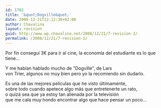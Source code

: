 ```yaml
---
id: 1702
title: '&quot;Dogville&quot;'
date: 2008-12-21T22:12:38+02:00
author: Chavalina
layout: revision
guid: http://www.wp.chavalina.net/2008/12/21/7-revision-2/
permalink: /2008/12/21/7-revision-2/
---
```

Por fin conseguí 3&euro; para ir al cine, la economía del estudiante es lo que tiene…

Y me habían hablado mucho de "Dogville", de Lars  
von Trier, algunos no muy bien pero yo la recomiendo sin dudarlo.

Es una de las mejores películas que he visto &uacute;ltimamente,  
sobre todo cuando apetece algo más que entretenerte un rato,  
o quizá sea que ya estoy tan alienada por la televisión  
que me cala muy hondo encontrar algo que hace pensar un poco…
